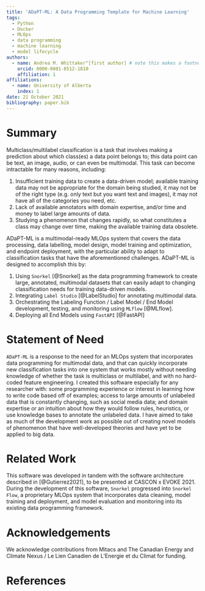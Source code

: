 ```yaml
---
title: 'ADaPT-ML: A Data Programming Template for Machine Learning'
tags:
  - Python
  - Docker
  - MLOps
  - data programming
  - machine learning
  - model lifecycle
authors:
  - name: Andrea M. Whittaker^[first author] # note this makes a footnote saying 'first author'
    orcid: 0000-0001-8512-1810
    affiliation: 1
affiliations:
  - name: University of Alberta
    index: 1
date: 21 October 2021
bibliography: paper.bib
---
```


# Summary

Multiclass/multilabel classification is a task that involves making a prediction about which class(es) a data point 
belongs to; this data point can be text, an image, audio, or can even be multimodal. This task can become intractable for many reasons, including:
1. Insufficient training data to create a data-driven model; available training data may not be appropriate for the domain being studied, it may not be of the right type (e.g. only text but you want text and images), it may not have all of the categories you need, etc.
2. Lack of available annotators with domain expertise, and/or time and money to label large amounts of data.
3. Studying a phenomenon that changes rapidly, so what constitutes a class may change over time, making the available training data obsolete. 

ADaPT-ML is a multimodal-ready MLOps system that covers the data processing, data labelling, model design, model training and optimization, and endpoint deployment, with the particular ability to adapt to classification tasks that have the aforementioned challenges. ADaPT-ML is designed to accomplish this by:
1. Using `Snorkel` [@Snorkel] as the data programming framework to create large, annotated, multimodal datasets that can easily adapt to changing classification needs for training data-driven models.
2. Integrating `Label Studio` [@LabelStudio] for annotating multimodal data.
3. Orchestrating the Labeling Function / Label Model / End Model development, testing, and monitoring using `MLflow` [@MLflow].
4. Deploying all End Models using `FastAPI` [@FastAPI]


# Statement of Need

`ADaPT-ML` is a response to the need for an MLOps system that incorporates data programming for multimodal data, and that can quickly incorporate new classification tasks into one system that works mostly without needing knowledge of whether the task is multiclass or multilabel, and with no hard-coded feature engineering. I created this software especially for any researcher with: some programming experience or interest in learning how to write code based off of examples; access to large amounts of unlabeled data that is constantly changing, such as social media data; and domain expertise or an intuition about how they would follow rules, heuristics, or use knowledge bases to annotate the unlabeled data. I have aimed to take as much of the development work as possible out of creating novel models of phenomenon that have well-developed theories and have yet to be applied to big data.

# Related Work
This software was developed in tandem with the software architecture described in [@Gutierrez2021], to be presented at CASCON x EVOKE 2021. During the development of this software, `Snorkel` progressed into `Snorkel Flow`, a proprietary MLOps system that incorporates data cleaning, model training and deployment, and model evaluation and monitoring into its existing data programming framework.

# Acknowledgements
We acknowledge contributions from Mitacs and The Canadian Energy and Climate Nexus / Le Lien Canadien de L’Energie et du Climat for funding.

# References
